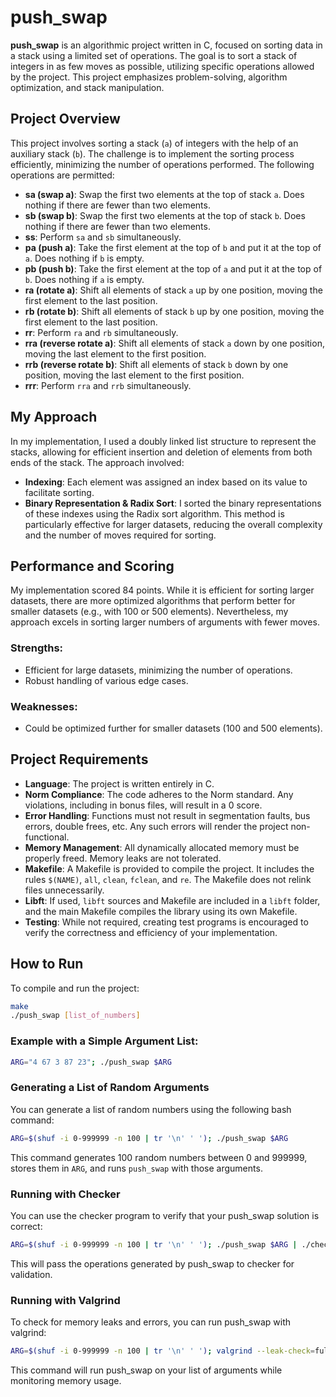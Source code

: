 # push_swap

**push_swap** is an algorithmic project written in C, focused on sorting data in a stack using a limited set of operations. The goal is to sort a stack of integers in as few moves as possible, utilizing specific operations allowed by the project. This project emphasizes problem-solving, algorithm optimization, and stack manipulation.

## Project Overview

This project involves sorting a stack (`a`) of integers with the help of an auxiliary stack (`b`). The challenge is to implement the sorting process efficiently, minimizing the number of operations performed. The following operations are permitted:

- **sa (swap a)**: Swap the first two elements at the top of stack `a`. Does nothing if there are fewer than two elements.
- **sb (swap b)**: Swap the first two elements at the top of stack `b`. Does nothing if there are fewer than two elements.
- **ss**: Perform `sa` and `sb` simultaneously.
- **pa (push a)**: Take the first element at the top of `b` and put it at the top of `a`. Does nothing if `b` is empty.
- **pb (push b)**: Take the first element at the top of `a` and put it at the top of `b`. Does nothing if `a` is empty.
- **ra (rotate a)**: Shift all elements of stack `a` up by one position, moving the first element to the last position.
- **rb (rotate b)**: Shift all elements of stack `b` up by one position, moving the first element to the last position.
- **rr**: Perform `ra` and `rb` simultaneously.
- **rra (reverse rotate a)**: Shift all elements of stack `a` down by one position, moving the last element to the first position.
- **rrb (reverse rotate b)**: Shift all elements of stack `b` down by one position, moving the last element to the first position.
- **rrr**: Perform `rra` and `rrb` simultaneously.

## My Approach

In my implementation, I used a doubly linked list structure to represent the stacks, allowing for efficient insertion and deletion of elements from both ends of the stack. The approach involved:

- **Indexing**: Each element was assigned an index based on its value to facilitate sorting.
- **Binary Representation & Radix Sort**: I sorted the binary representations of these indexes using the Radix sort algorithm. This method is particularly effective for larger datasets, reducing the overall complexity and the number of moves required for sorting.

## Performance and Scoring

My implementation scored 84 points. While it is efficient for sorting larger datasets, there are more optimized algorithms that perform better for smaller datasets (e.g., with 100 or 500 elements). Nevertheless, my approach excels in sorting larger numbers of arguments with fewer moves.

### Strengths:
- Efficient for large datasets, minimizing the number of operations.
- Robust handling of various edge cases.

### Weaknesses:
- Could be optimized further for smaller datasets (100 and 500 elements).

## Project Requirements

- **Language**: The project is written entirely in C.
- **Norm Compliance**: The code adheres to the Norm standard. Any violations, including in bonus files, will result in a 0 score.
- **Error Handling**: Functions must not result in segmentation faults, bus errors, double frees, etc. Any such errors will render the project non-functional.
- **Memory Management**: All dynamically allocated memory must be properly freed. Memory leaks are not tolerated.
- **Makefile**: A Makefile is provided to compile the project. It includes the rules `$(NAME)`, `all`, `clean`, `fclean`, and `re`. The Makefile does not relink files unnecessarily.
- **Libft**: If used, `libft` sources and Makefile are included in a `libft` folder, and the main Makefile compiles the library using its own Makefile.
- **Testing**: While not required, creating test programs is encouraged to verify the correctness and efficiency of your implementation.

## How to Run

To compile and run the project:
```sh
make
./push_swap [list_of_numbers]
```
### Example with a Simple Argument List:
```sh
ARG="4 67 3 87 23"; ./push_swap $ARG
```
### Generating a List of Random Arguments

You can generate a list of random numbers using the following bash command:
```sh
ARG=$(shuf -i 0-999999 -n 100 | tr '\n' ' '); ./push_swap $ARG
```
This command generates 100 random numbers between 0 and 999999, stores them in `ARG`, and runs `push_swap` with those arguments.

### Running with Checker

You can use the checker program to verify that your push_swap solution is correct:
```sh
ARG=$(shuf -i 0-999999 -n 100 | tr '\n' ' '); ./push_swap $ARG | ./checker_linux $ARG
```
This will pass the operations generated by push_swap to checker for validation.

### Running with Valgrind

To check for memory leaks and errors, you can run push_swap with valgrind:
```sh
ARG=$(shuf -i 0-999999 -n 100 | tr '\n' ' '); valgrind --leak-check=full ./push_swap $ARG
```
This command will run push_swap on your list of arguments while monitoring memory usage.

